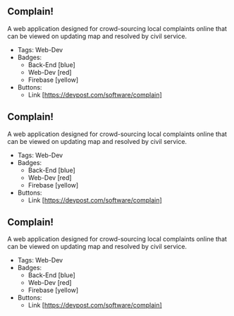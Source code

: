 ## Complain!
A web application designed for crowd-sourcing local complaints online that can be viewed on updating map and resolved by civil service.  
- Tags: Web-Dev
- Badges:
  - Back-End [blue]
  - Web-Dev [red]
  - Firebase [yellow]
- Buttons:
  - Link [https://devpost.com/software/complain]

## Complain!
A web application designed for crowd-sourcing local complaints online that can be viewed on updating map and resolved by civil service.  
- Tags: Web-Dev
- Badges:
  - Back-End [blue]
  - Web-Dev [red]
  - Firebase [yellow]
- Buttons:
  - Link [https://devpost.com/software/complain]


## Complain!
A web application designed for crowd-sourcing local complaints online that can be viewed on updating map and resolved by civil service.  
- Tags: Web-Dev
- Badges:
  - Back-End [blue]
  - Web-Dev [red]
  - Firebase [yellow]
- Buttons:
  - Link [https://devpost.com/software/complain]
